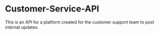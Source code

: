 # Customer-Service-API
This is an API for a platform created for the customer support team to post internal updates.
